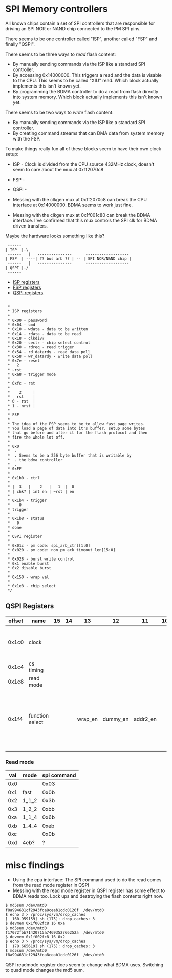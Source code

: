 # SPI Memory controllers

All known chips contain a set of SPI controllers that are responsible for
driving an SPI NOR or NAND chip connected to the PM SPI pins.

There seems to be one controller called "ISP", another called "FSP" and
finally "QSPI".

There seems to be three ways to *read* flash content:

- By manually sending commands via the ISP like a standard SPI controller.
- By accessing 0x14000000. This triggers a read and the data is visable to the CPU. This seems to be called "XIU" read.
  Which block actually implements this isn't known yet.
- By programming the BDMA controller to do a read from flash directly into system memory.
  Which block actually implements this isn't known yet.
  
There seems to be two ways to *write* flash content:

- By manually sending commands via the ISP like a standard SPI controller.
- By creating command streams that can DMA data from system memory with the FSP.

To make things really fun all of these blocks seem to have their own clock setup:

- ISP - Clock is divided from the CPU source 432MHz clock, doesn't seem to care about the mux at 0x1f2070c8
- FSP - 
- QSPI -


- Messing with the clkgen mux at 0x1f2070c8 can break the CPU interface at 0x14000000. BDMA seems to work just fine.
- Messing with the clkgen mux at 0x1f001c80 can break the BDMA interface. I've confirmed that this mux controls the SPI clk for BDMA driven transfers.

Maybe the hardware looks something like this?

```
 ------
| ISP  |-\
 ------   |   ---------------      -------------------
| FSP  | ----| ?? bus arb ?? | -- | SPI NOR/NAND chip |
 ------   |   ---------------      -------------------
| QSPI |-/
 ------
```

- [ISP registers](https://github.com/longyanjun2020/SDK_pulbic/blob/47d85255220f39de1b13e5f2a68b24e49e179f07/Mercury5/proj/sc/driver/hal/mercury/kernel/inc/kernel_paging_spi.h)
- [FSP registers](https://github.com/longyanjun2020/SDK_pulbic/blob/47d85255220f39de1b13e5f2a68b24e49e179f07/Mercury5/proj/sc/driver/hal/mercury/kernel/inc/kernel_fsp_spi.h)
- [QSPI registers](https://github.com/longyanjun2020/SDK_pulbic/blob/47d85255220f39de1b13e5f2a68b24e49e179f07/Mercury5/proj/sc/driver/hal/mercury/kernel/inc/kernel_qspi.h)

```

 *
 * ISP registers
 *
 * 0x00 - password
 * 0x04 - cmd
 * 0x10 - wdata - data to be written
 * 0x14 - rdata - data to be read
 * 0x18 - clkdiv?
 * 0x20 - ceclr - chip select control
 * 0x30 - rdreq - read trigger
 * 0x54 - rd_datardy - read data poll
 * 0x58 - wr_datardy - write data poll
 * 0x7e - reset
 *   2
 * ~rst
 * 0xa8 - trigger mode
 *
 * 0xfc - rst
 *
 *    2     |
 *   rst    |
 * 0 - rst  |
 * 1 - nrst |
 *
 * FSP
 *
 * The idea of the FSP seems to be to allow fast page writes.
 * You load a page of data into it's buffer, setup some bytes
 * that go before and after it for the flash protocol and then
 * fire the whole lot off.
 *
 * 0x0
 *  .
 *  . Seems to be a 256 byte buffer that is writable by
 *  . the bdma controller
 *  .
 * 0xFF
 *
 * 0x1b0 - ctrl
 *
 * |  3   |    2   |   1  |  0
 * | chk? | int en | ~rst | en
 *
 * 0x1b4 - trigger
 *    0
 * trigger
 *
 * 0x1b8 - status
 *   0
 * done
 *
 * QSPI register
 *
 * 0x01c - pm code: spi_arb_ctrl[1:0]
 * 0x020 - pm code: non_pm_ack_timeout_len[15:0]
 *
 * 0x028 - burst write control
 * 0x1 enable burst
 * 0x2 disable burst
 *
 * 0x150 - wrap val
 *
 * 0x1e8 - chip select
 */
 ```

## QSPI Registers

| offset | name            | 15 | 14 | 13      | 12       | 11       | 10 | 9             | 8 | 7 | 6 | 5 | 4             | 3         | 2            | 1            | 0            | notes                                                                       |
|--------|-----------------|----|----|---------|----------|----------|----|---------------|---|---|---|---|---------------|-----------|--------------|--------------|--------------|-----------------------------------------------------------------------------|
| 0x1c0  | clock           |    |    |         |          |          |    | addr_cont_dis |   |   |   |   | user_dummy_en |           | dummy cycles | dummy cycles | dummy cycles | dummy cycles:</br> 0x1 - 4</br> 0x3 - 2</br> 0x7 - 1                        |
| 0x1c4  | cs timing       |    |    |         |          |          |    |               |   |   |   |   |               |           |              |              |              |                                                                             |
| 0x1c8  | read mode       |    |    |         |          |          |    |               |   |   |   |   |               | read mode | read mode    | read mode    | read mode    |                                                                             |
| 0x1f4  | function select |    |    | wrap_en | dummy_en | addr2_en |    |               |   |   |   |   |               |           |              |              |              | addr2_en:</br> 0 - 3 byte address (NOR)</br> 1 - 2 byte address (NAND)</br> |
|        |                 |    |    |         |          |          |    |               |   |   |   |   |               |           |              |              |              |                                                                             |

### Read mode 

| val | mode   | spi command |
|-----|--------|-------------|
| 0x0 |        | 0x03        |
| 0x1 | fast   | 0x0b        |
| 0x2 | 1_1_2  | 0x3b        |
| 0x3 | 1_2_2  | 0xbb        |
| 0xa | 1_1_4  | 0x6b        |
| 0xb | 1_4_4  | 0xeb        |
| 0xc |        | 0x0b        |
| 0xd | 4eb?   | ?           |

# misc findings
 
 - Using the cpu interface: The SPI command used to do the read comes from the read mode register in QSPI
 - Messing with the read mode register in QSPI register has some effect to BDMA reads too. Lock ups and destroying the flash contents right now.

```
$ md5sum /dev/mtd0
f8a994631cf2943fca8ceab1cdc0126f  /dev/mtd0
$ echo 3 > /proc/sys/vm/drop_caches 
[  160.959159] sh (175): drop_caches: 3
$ devmem 0x1f002fc8 16 0xa
$ md5sum /dev/mtd0
f17072fbb71420715a7469352766252a  /dev/mtd0
$ devmem 0x1f002fc8 16 0x2
$ echo 3 > /proc/sys/vm/drop_caches 
[  178.665619] sh (175): drop_caches: 3
$ md5sum /dev/mtd0
f8a994631cf2943fca8ceab1cdc0126f  /dev/mtd0
```
QSPI readmode register does seem to change what BDMA uses. Switching to quad mode changes the md5 sum.
